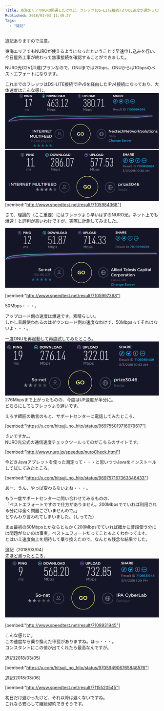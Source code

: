 ```yaml
---
Title: 東海エリアのNURO開通したけれど、フレッツ(DS-LITE接続)よりDL速度が遅かった件（たまたまだったみたい。 追記あり）
Published: 2018/03/03 11:40:27
Tags:
  - "雑記"
---
```

追記ありますので注意。  

東海エリアでもNUROが使えるようになったということで早速申し込みを行い、今日屋外工事が終わって無事接続を確認することができました。  

NURO光G2V(戸建)プランなので、ONUまでは2Gbps、ONUからは1Gbpsのベストエフォートになります。  

<!-- more -->


これまでのフレッツはDS-LITE接続でIPv6を経由したIPv4接続になっており、大体速度はこんな感じ。  
![](20180303112903.png) 
![](20180303112923.png) 
[oembed:"http://www.speedtest.net/result/7105984368"]

さて、理論的（ここ重要）にはフレッツより早いはずのNURO光。ネット上でも爆速！と評判が高いわけですが、実際に計測してみました。  

![](20180303113042.png) 

[oembed:"http://www.speedtest.net/result/7105997398"]
  
50Mbps・・・。  


アップロード側の速度は爆速です。素晴らしい。  
しかし普段使われるのはダウンロード側の速度なわけで、50Mbpsってそれはないよ・・・。  

一度ONUを再起動して再度試してみたところ。  
![](20180303113259.png) 
276Mbpsまで上がったものの、今度はUP速度が半分に。  
どちらにしてもフレッツより遅いです。  

えろす師匠の助言のもと、サポートセンターに電話してみたところ、

[oembed:"https://x.com/hitsuji_no_hito/status/969755019716079617"]

さいですか。。  
NURO光公式の通信速度チェックツールってのがこちらのサイトです。  

[oembed:"http://www.nuro.jp/speedup/nuroCheck.html"]


今どきJavaアプレットを使った測定って・・・と思いつつJavaをインストールして試してみたところ。  

[oembed:"https://x.com/hitsuji_no_hito/status/969757167363346433"]

あー、うん、やっぱ変わらないよね・・・。  

もう一度サポートセンターに問い合わせてみるものの、  
「ベストエフォートですので仕方がありません。200Mbpsでていれば利用される分には全く問題ございませんので。」  
とやんわり言われてしまいました。（しってた）  

まぁ最初の50Mbpsとかならともかく200Mbpsでていれば確かに普段使う分には問題がないのは事実。ベストエフォートだってこともよくわかってます。    
とはいえ速度向上を期待して乗り換えたので、なんとも残念な結果でした。  


追記（2018/03/04）  
先ほど測ったところ、
![](20180304133426.png) 

[oembed:"http://www.speedtest.net/result/7108931945"]

こんな感じに。  
この速度なら乗り換えた甲斐がありますね。ほっ・・・。  
コンスタントにこの値が出てくれたら最高なんですが。  

追記(2018/03/05)  

[oembed:"https://x.com/hitsuji_no_hito/status/970594906765848576"]

追記(2018/03/06）  

[oembed:"http://www.speedtest.net/result/7115520545"]

初日だけ遅かったけど、それ以降は遅くないですね。  
これなら安心して継続契約できそうです。  
